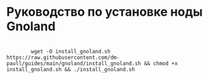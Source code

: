 <h1>Руководство по установке ноды Gnoland</h1>

<article class="markdown-body entry-content container-lg">
  <div class="snippet-clipboard-content notranslate position-relative overflow-auto">
    <pre class="notranslate">
      <code>
        wget -O install_gnoland.sh https://raw.githubusercontent.com/dm-paull/guides/main/gnoland/install_gnoland.sh && chmod +x install_gnoland.sh && ./install_gnoland.sh
      </code>
    </pre>
  </div>
</article>
